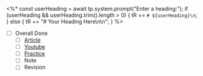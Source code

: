<%*
const userHeading = await tp.system.prompt("Enter a heading:");
if (userHeading && userHeading.trim().length > 0) {
  tR += `# ${userHeading}\n`;
} else {
  tR += "# Your Heading Here\n\n";
}
%>
- [ ] Overall Done
  - [ ] [Article](https://takeuforward.org/data-structure/find-the-largest-element-in-an-array/)
  - [ ] [Youtube](https://youtu.be/37E9ckMDdTk)
  - [ ] [Practice](https://bit.ly/3Pld280) 
  - [ ] Note
  - [ ] Revision
